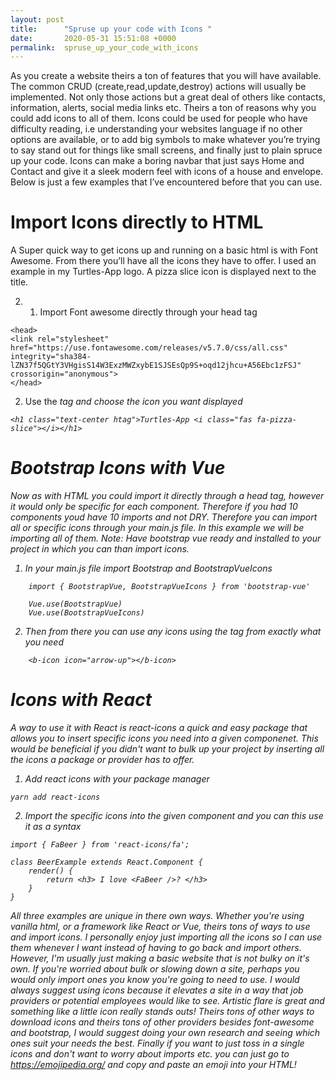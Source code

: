 ```yaml
---
layout: post
title:      "Spruse up your code with Icons "
date:       2020-05-31 15:51:08 +0000
permalink:  spruse_up_your_code_with_icons
---
```



As you create a website theirs a ton of features that you will have available. The common CRUD (create,read,update,destroy) actions will usually be implemented. Not only those actions but a great deal of others like contacts, information, alerts, social media links etc. Theirs a ton of reasons why you could add icons to all of them. Icons could be used for people who have difficulty reading, i.e understanding your websites language if no other options are available, or to add big symbols to make whatever you’re trying to say stand out for things like small screens, and finally just to plain spruce up your code. Icons can make a boring navbar that just says Home and Contact and give it a sleek modern feel with icons of a house and envelope. Below is just a few examples that I’ve encountered before that you can use. 


# Import Icons directly to HTML 
A Super quick way to get icons up and running on a basic html is with Font Awesome. From there you’ll have all the icons they have to offer. I used an example in my Turtles-App logo. A pizza slice icon is displayed next to the title. 

2.	1.	Import Font awesome directly through your head tag

```
<head>
<link rel="stylesheet" href="https://use.fontawesome.com/releases/v5.7.0/css/all.css" integrity="sha384-lZN37f5QGtY3VHgisS14W3ExzMWZxybE1SJSEsQp9S+oqd12jhcu+A56Ebc1zFSJ" crossorigin="anonymous">
</head>
```


2.	Use the <i> tag and choose the icon you want displayed

```
<h1 class="text-center htag">Turtles-App <i class="fas fa-pizza-slice"></i></h1>
```

# Bootstrap Icons with Vue
Now as with HTML you could import it directly through a head tag, however it would only be specific for each component. Therefore if you had 10 components youd have 10 imports and not DRY. Therefore you can import all or specific icons through your main.js file. In this example we will be importing all of them. 
Note: Have bootstrap vue ready and installed to your project in which you can than import icons.

1.	In your main.js file import Bootstrap and BootstrapVueIcons

```
	import { BootstrapVue, BootstrapVueIcons } from 'bootstrap-vue'
	
	Vue.use(BootstrapVue)
	Vue.use(BootstrapVueIcons)
```

2. Then from there you can use any icons using the <b-icon> tag from exactly what you need

```
    <b-icon icon="arrow-up"></b-icon>
```

# Icons with React

A way to use it with React is react-icons a quick and easy package that allows you to insert specific icons you need into a given componenet. This would be beneficial if you didn't want to bulk up your project by inserting all the icons a package or provider has to offer. 

1. Add react icons with your package manager 

```
yarn add react-icons
```

2. Import the specific icons into the given component and you can this use it as a syntax

```
import { FaBeer } from 'react-icons/fa';

class BeerExample extends React.Component {
    render() {
        return <h3> I love <FaBeer />? </h3>
    }
}
```

All three examples are unique in there own ways. Whether you're using vanilla html, or a framework like React or Vue, theirs tons of ways to use and import icons. I personally enjoy just importing all the icons so I can use them whenever I want instead of having to go back and import others. However, I'm usually just making a basic website that is not bulky on it's own. If you're worried about bulk or slowing down a site, perhaps you would only import ones you know you're going to need to use. I would always suggest using icons because it elevates a site in a way that job providers or potential employees would like to see. Artistic flare is great and something like a little icon really stands outs! Theirs tons of other ways to download icons and theirs tons of other providers besides font-awesome and bootstrap, I would suggest doing your own research and seeing which ones suit your needs the best. Finally if you want to just toss in a single icons and don't want to worry about imports etc. you can just go to https://emojipedia.org/ and copy and paste an emoji into your HTML! 
	
	
	


